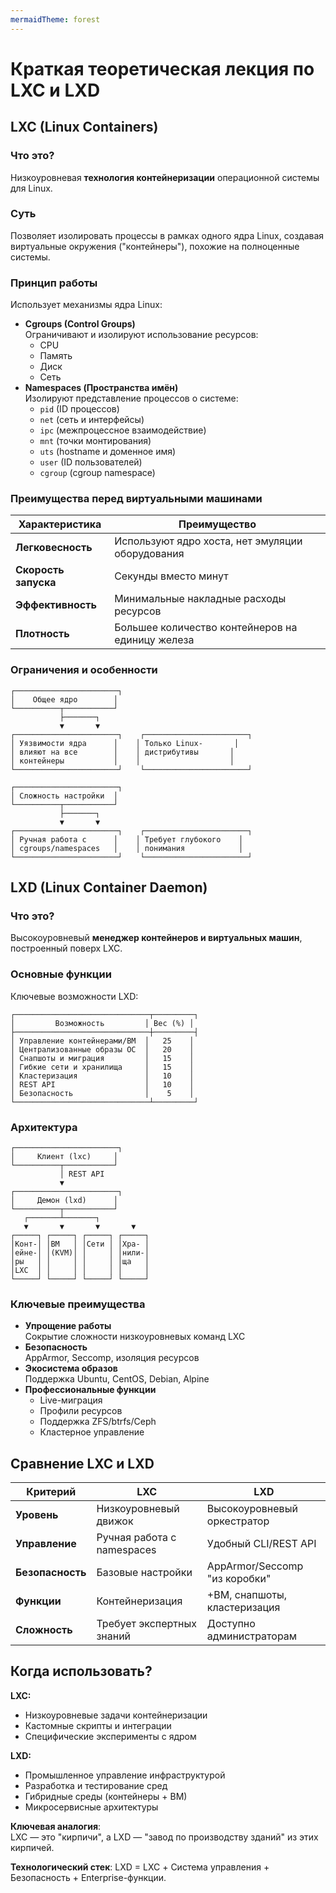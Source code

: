 ```yaml
---
mermaidTheme: forest
---
```


# Краткая теоретическая лекция по LXC и LXD

## LXC (Linux Containers)

### Что это?
Низкоуровневая **технология контейнеризации** операционной системы для Linux.

### Суть
Позволяет изолировать процессы в рамках одного ядра Linux, создавая виртуальные окружения ("контейнеры"), похожие на полноценные системы.

### Принцип работы
Использует механизмы ядра Linux:
- **Cgroups (Control Groups)**  
  Ограничивают и изолируют использование ресурсов:
  - CPU
  - Память
  - Диск
  - Сеть
- **Namespaces (Пространства имён)**  
  Изолируют представление процессов о системе:
  - `pid` (ID процессов)
  - `net` (сеть и интерфейсы)
  - `ipc` (межпроцессное взаимодействие)
  - `mnt` (точки монтирования)
  - `uts` (hostname и доменное имя)
  - `user` (ID пользователей)
  - `cgroup` (cgroup namespace)

### Преимущества перед виртуальными машинами
| Характеристика       | Преимущество                                  |
|----------------------|-----------------------------------------------|
| **Легковесность**    | Используют ядро хоста, нет эмуляции оборудования |
| **Скорость запуска** | Секунды вместо минут                          |
| **Эффективность**    | Минимальные накладные расходы ресурсов         |
| **Плотность**        | Большее количество контейнеров на единицу железа |

### Ограничения и особенности
```
┌───────────────────────┐
│    Общее ядро        │
└──────────┬───────────┘
           ├───────┐
           ▼       ▼
┌───────────────────────┐    ┌───────────────────────┐
│ Уязвимости ядра      │    │ Только Linux-       │
│ влияют на все        │    │ дистрибутивы       │
│ контейнеры           │    │                    │
└───────────────────────┘    └───────────────────────┘

┌───────────────────────┐
│ Сложность настройки  │
└──────────┬───────────┘
           ├───────┐
           ▼       ▼
┌───────────────────────┐    ┌───────────────────────┐
│ Ручная работа с      │    │ Требует глубокого    │
│ cgroups/namespaces   │    │ понимания            │
└───────────────────────┘    └───────────────────────┘
```

## LXD (Linux Container Daemon)

### Что это?
Высокоуровневый **менеджер контейнеров и виртуальных машин**, построенный поверх LXC.

### Основные функции
Ключевые возможности LXD:
```
┌──────────────────────────────┬─────────┐
│         Возможность         │ Вес (%) │
├──────────────────────────────┼─────────┤
│ Управление контейнерами/ВМ  │   25    │
│ Централизованные образы ОС  │   20    │
│ Снапшоты и миграция         │   15    │
│ Гибкие сети и хранилища     │   15    │
│ Кластеризация               │   10    │
│ REST API                    │   10    │
│ Безопасность                │    5    │
└──────────────────────────────┴─────────┘
```

### Архитектура
```
┌───────────────────────┐
│     Клиент (lxc)     │
└──────────┬───────────┘
           │ REST API
           ▼
┌───────────────────────┐
│     Демон (lxd)      │
└──────────┬───────────┘
   ┌───────┴───────┐
   ▼       ▼       ▼       ▼
┌─────┐ ┌─────┐ ┌─────┐ ┌─────┐
│Конт-│ │ВМ   │ │Сети │ │Хра- │
│ейне-│ │(KVM)│ │     │ │нили-│
│ры   │ │     │ │     │ │ща   │
│LXC  │ │     │ │     │ │     │
└─────┘ └─────┘ └─────┘ └─────┘
```

### Ключевые преимущества
- **Упрощение работы**  
  Сокрытие сложности низкоуровневых команд LXC
- **Безопасность**  
  AppArmor, Seccomp, изоляция ресурсов
- **Экосистема образов**  
  Поддержка Ubuntu, CentOS, Debian, Alpine
- **Профессиональные функции**  
  - Live-миграция
  - Профили ресурсов
  - Поддержка ZFS/btrfs/Ceph
  - Кластерное управление

## Сравнение LXC и LXD

| Критерий         | LXC                          | LXD                          |
|------------------|------------------------------|------------------------------|
| **Уровень**      | Низкоуровневый движок         | Высокоуровневый оркестратор  |
| **Управление**   | Ручная работа с namespaces    | Удобный CLI/REST API         |
| **Безопасность** | Базовые настройки            | AppArmor/Seccomp "из коробки"|
| **Функции**      | Контейнеризация              | +ВМ, снапшоты, кластеризация |
| **Сложность**    | Требует экспертных знаний    | Доступно администраторам     |

## Когда использовать?
**LXC:**
- Низкоуровневые задачи контейнеризации
- Кастомные скрипты и интеграции
- Специфические эксперименты с ядром

**LXD:**
- Промышленное управление инфраструктурой
- Разработка и тестирование сред
- Гибридные среды (контейнеры + ВМ)
- Микросервисные архитектуры

**Ключевая аналогия**:  
LXC — это "кирпичи", а LXD — "завод по производству зданий" из этих кирпичей.  

**Технологический стек**: LXD = LXC + Система управления + Безопасность + Enterprise-функции.


